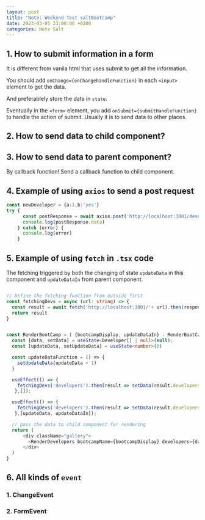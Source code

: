 ```yaml
---
layout: post
title: "Note: Weekend Test saltBootcamp"
date: 2023-03-05 23:00:00 +0200
categories: Note Salt
---
```


## 1. How to submit information in a form

It is different from vanila html that uses submit to get all the information.

You should add `onChange={onChangehandleFunction}` in each `<input>` element to get the data.

And preferablely store the data in `state`.

Eventually in the `<form>` element, you add `onSubmit={submitHandleFunction}` to handle the action of submit. Usually it is to send data to other places.

## 2. How to send data to child component?

## 3. How to send data to parent component?

By callback function! Send a callback function to child component.

## 4. Example of using `axios` to send a post request

```ts
const newDeveloper = {a:1,b:'yes'}
try {
      const postResponse = await axios.post('http://localhost:3001/developers', newDeveloper)
      console.log(postResponse.data)
    } catch (error) {
      console.log(error)
    }
```

## 5. Example of using `fetch` in `.tsx` code

The fetching triggered by both the changing of state `updateData` in this component and `updateDataIn` from parent component.

```ts

// Define the fetching function from outside first
const fetchingDevs = async (url: string) => {
  const result = await fetch('http://localhost:3001/'+ url).then(response => response.json())
  return result
}


const RenderBootCamp = ( {bootcampDisplay, updateDataIn} : RenderBootCampProps) => {
  const [data, setData] = useState<Developer[] | null>(null);
  const [updateData, setUpdateData] = useState<number>(0)

  const updateDataFunction = () => {
    setUpdateData(updateData + 1)
  }

  useEffect(() => {
    fetchingDevs('developers').then(result => setData(result.developers))
   },[]);

  useEffect(() => {
    fetchingDevs('developers').then(result => setData(result.developers))
   },[updateData, updateDataIn]); 

  // pass the data to child component for rendering
  return (
      <div className="gallery">
        <RenderDevelopers bootcampName={bootcampDisplay} developers={data} bootcamps={bootcamps} instructors={instructors} update={updateDataFunction}/>
      </div>
  )
}
```

## 6. All kinds of `event`

### 1. ChangeEvent

### 2. FormEvent